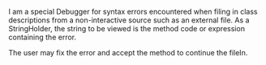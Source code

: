 I am a special Debugger for syntax errors encountered when filing in class descriptions from a non-interactive source such as an external file. As a StringHolder, the string to be viewed is the method code or expression containing the error.

The user may fix the error and accept the method to continue the fileIn.
